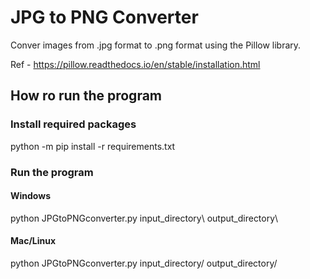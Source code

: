 # JPG to PNG Converter
Conver images from .jpg format to .png format using the Pillow library.

Ref - https://pillow.readthedocs.io/en/stable/installation.html

## How ro run the program

### Install required packages
python -m pip install -r requirements.txt

### Run the program

#### Windows
python JPGtoPNGconverter.py input_directory\ output_directory\

#### Mac/Linux
python JPGtoPNGconverter.py input_directory/ output_directory/